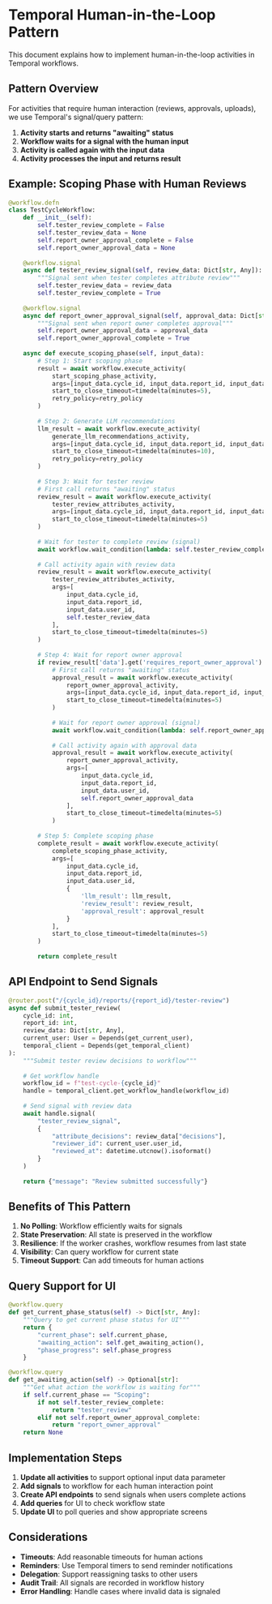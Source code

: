 # Temporal Human-in-the-Loop Pattern

This document explains how to implement human-in-the-loop activities in Temporal workflows.

## Pattern Overview

For activities that require human interaction (reviews, approvals, uploads), we use Temporal's signal/query pattern:

1. **Activity starts and returns "awaiting" status**
2. **Workflow waits for a signal with the human input**
3. **Activity is called again with the input data**
4. **Activity processes the input and returns result**

## Example: Scoping Phase with Human Reviews

```python
@workflow.defn
class TestCycleWorkflow:
    def __init__(self):
        self.tester_review_complete = False
        self.tester_review_data = None
        self.report_owner_approval_complete = False
        self.report_owner_approval_data = None
    
    @workflow.signal
    async def tester_review_signal(self, review_data: Dict[str, Any]):
        """Signal sent when tester completes attribute review"""
        self.tester_review_data = review_data
        self.tester_review_complete = True
    
    @workflow.signal
    async def report_owner_approval_signal(self, approval_data: Dict[str, Any]):
        """Signal sent when report owner completes approval"""
        self.report_owner_approval_data = approval_data
        self.report_owner_approval_complete = True
    
    async def execute_scoping_phase(self, input_data):
        # Step 1: Start scoping phase
        result = await workflow.execute_activity(
            start_scoping_phase_activity,
            args=[input_data.cycle_id, input_data.report_id, input_data.user_id],
            start_to_close_timeout=timedelta(minutes=5),
            retry_policy=retry_policy
        )
        
        # Step 2: Generate LLM recommendations
        llm_result = await workflow.execute_activity(
            generate_llm_recommendations_activity,
            args=[input_data.cycle_id, input_data.report_id, input_data.user_id],
            start_to_close_timeout=timedelta(minutes=10),
            retry_policy=retry_policy
        )
        
        # Step 3: Wait for tester review
        # First call returns "awaiting" status
        review_result = await workflow.execute_activity(
            tester_review_attributes_activity,
            args=[input_data.cycle_id, input_data.report_id, input_data.user_id, None],
            start_to_close_timeout=timedelta(minutes=5)
        )
        
        # Wait for tester to complete review (signal)
        await workflow.wait_condition(lambda: self.tester_review_complete)
        
        # Call activity again with review data
        review_result = await workflow.execute_activity(
            tester_review_attributes_activity,
            args=[
                input_data.cycle_id, 
                input_data.report_id, 
                input_data.user_id, 
                self.tester_review_data
            ],
            start_to_close_timeout=timedelta(minutes=5)
        )
        
        # Step 4: Wait for report owner approval
        if review_result['data'].get('requires_report_owner_approval'):
            # First call returns "awaiting" status
            approval_result = await workflow.execute_activity(
                report_owner_approval_activity,
                args=[input_data.cycle_id, input_data.report_id, input_data.user_id, None],
                start_to_close_timeout=timedelta(minutes=5)
            )
            
            # Wait for report owner approval (signal)
            await workflow.wait_condition(lambda: self.report_owner_approval_complete)
            
            # Call activity again with approval data
            approval_result = await workflow.execute_activity(
                report_owner_approval_activity,
                args=[
                    input_data.cycle_id,
                    input_data.report_id,
                    input_data.user_id,
                    self.report_owner_approval_data
                ],
                start_to_close_timeout=timedelta(minutes=5)
            )
        
        # Step 5: Complete scoping phase
        complete_result = await workflow.execute_activity(
            complete_scoping_phase_activity,
            args=[
                input_data.cycle_id,
                input_data.report_id,
                input_data.user_id,
                {
                    'llm_result': llm_result,
                    'review_result': review_result,
                    'approval_result': approval_result
                }
            ],
            start_to_close_timeout=timedelta(minutes=5)
        )
        
        return complete_result
```

## API Endpoint to Send Signals

```python
@router.post("/{cycle_id}/reports/{report_id}/tester-review")
async def submit_tester_review(
    cycle_id: int,
    report_id: int,
    review_data: Dict[str, Any],
    current_user: User = Depends(get_current_user),
    temporal_client = Depends(get_temporal_client)
):
    """Submit tester review decisions to workflow"""
    
    # Get workflow handle
    workflow_id = f"test-cycle-{cycle_id}"
    handle = temporal_client.get_workflow_handle(workflow_id)
    
    # Send signal with review data
    await handle.signal(
        "tester_review_signal",
        {
            "attribute_decisions": review_data["decisions"],
            "reviewer_id": current_user.user_id,
            "reviewed_at": datetime.utcnow().isoformat()
        }
    )
    
    return {"message": "Review submitted successfully"}
```

## Benefits of This Pattern

1. **No Polling**: Workflow efficiently waits for signals
2. **State Preservation**: All state is preserved in the workflow
3. **Resilience**: If the worker crashes, workflow resumes from last state
4. **Visibility**: Can query workflow for current state
5. **Timeout Support**: Can add timeouts for human actions

## Query Support for UI

```python
@workflow.query
def get_current_phase_status(self) -> Dict[str, Any]:
    """Query to get current phase status for UI"""
    return {
        "current_phase": self.current_phase,
        "awaiting_action": self.get_awaiting_action(),
        "phase_progress": self.phase_progress
    }

@workflow.query  
def get_awaiting_action(self) -> Optional[str]:
    """Get what action the workflow is waiting for"""
    if self.current_phase == "Scoping":
        if not self.tester_review_complete:
            return "tester_review"
        elif not self.report_owner_approval_complete:
            return "report_owner_approval"
    return None
```

## Implementation Steps

1. **Update all activities** to support optional input data parameter
2. **Add signals** to workflow for each human interaction point
3. **Create API endpoints** to send signals when users complete actions
4. **Add queries** for UI to check workflow state
5. **Update UI** to poll queries and show appropriate screens

## Considerations

- **Timeouts**: Add reasonable timeouts for human actions
- **Reminders**: Use Temporal timers to send reminder notifications
- **Delegation**: Support reassigning tasks to other users
- **Audit Trail**: All signals are recorded in workflow history
- **Error Handling**: Handle cases where invalid data is signaled